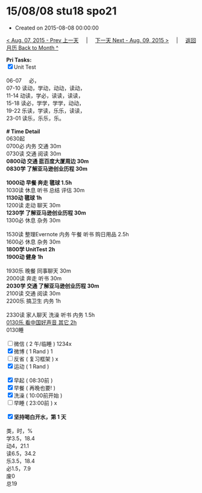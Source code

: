 # 15/08/08 stu18 spo21

- Created on 2015-08-08 00:00:00

[< Aug. 07, 2015 - Prev 上一天](_archived/lifelogs/2015/08/d07.md) &nbsp; &nbsp; | &nbsp; &nbsp; [下一天 Next - Aug. 09, 2015 >](_archived/lifelogs/2015/08/d09.md) &nbsp; &nbsp; |  &nbsp; &nbsp; [返回月历 Back to Month ^](_archived/lifelogs/2015/08/index.md)
<br/><div><strong>Pri Tasks:</strong></div><div><input checked="true" type="checkbox"/>Unit Test</div><div><br/></div><div>06-07     必，</div><div>07-10 读动，学动，动动，读动，</div><div>11-14 动读，学必，读读，读读，</div><div>15-18 读必，学学，学学，动动，</div><div>19-22 乐读，学读，乐乐，读读，</div><div>23-01 读乐，乐乐，乐。</div><div><br/></div><div><b># Time Detail</b></div><div>0630起</div><div>0700必 内务 交通 30m</div><div>0730读 交通 阅读 30m</div><div><b>0800动 交通 逛百度大厦周边 30m</b></div><div><b>0830学 了解亚马逊创业历程 30m</b></div><div><b><br/></b></div><div><b>1000动 早餐 奔走 毽球 1.5h</b></div><div>1030读 休息 听书 总结 评估 30m</div><div><b>1130动 毽球 1h</b></div><div>1200读 走动 聊天 30m</div><div><b>1230学 了解亚马逊创业历程 30m</b></div><div>1300必 休息 杂务 30m</div><div><br/></div><div>1530读 整理Evernote 内务 午餐 听书 购日用品 2.5h</div><div>1600必 休息 杂务 30m</div><div><strong>1800学 UnitTest 2</strong><strong>h</strong></div><div><b>1900动 健身 1h</b></div><div><br/></div><div>1930乐 晚餐 同事聊天 30m</div><div>2000读 奔走 听书 30m</div><div><b>2030学 交通 了解亚马逊创业历程 30m</b></div><div>2100读 交通 阅读 30m</div><div>2200乐 搞卫生 内务 1h</div><div><br/></div><div>2330读 家人聊天 洗澡 听书 内务 1.5h</div><div><u>0130乐 看中国好声音 其它 2h</u></div><div>0130睡</div><div><br/></div><div><input type="checkbox"/>微信 ( 2 午/临睡 ) 1234x</div><div><input checked="true" type="checkbox"/>微博 ( 1 Rand ) 1</div><div><input type="checkbox"/>反省 ( 复习框架 ) x</div><div><input checked="true" type="checkbox"/>运动 ( 1 Rand ) </div><div><br/></div><div><input checked="true" type="checkbox"/>早起 ( 08:30前 ) </div><div><input checked="true" type="checkbox"/>早餐 ( 再晚也要! ) </div><div><input checked="true" type="checkbox"/>洗澡 ( 10:00前开始 ) <br/></div><div><input type="checkbox"/>早睡 ( 23:00前 ) x</div><div><b><br/></b></div><div><b><input checked="true" type="checkbox"/>坚持喝白开水，第 1 天</b></div><div><br clear="none"/></div><div>类，时，%</div><div>学3.5，18.4</div><div>动4，21.1</div><div>读6.5，34.2</div><div>乐3.5，18.4<br clear="none"/>必1.5，7.9</div><div>废0</div><div>总19</div>
